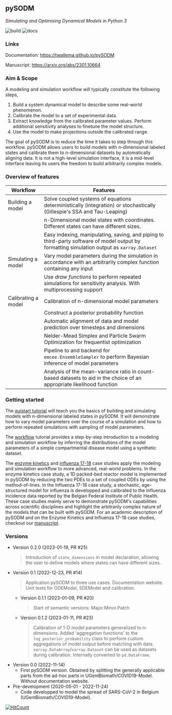 ## pySODM
*Simulating and Optimising Dynamical Models in Python 3*

![build](https://github.com/twallema/pySODM/actions/workflows/tests.yml/badge.svg) ![docs](https://github.com/twallema/pySODM/actions/workflows/deploy.yml/badge.svg)

### Links

Documentation: https://twallema.github.io/pySODM

Manuscript: https://arxiv.org/abs/2301.10664


### Aim & Scope

A modeling and simulation workflow will typically constitute the following steps,
1. Build a system dynamical model to describe some real-world phenomenon.
2. Calibrate the model to a set of experimental data.
3. Extract knowledge from the calibrated parameter values. Perform additional sensitivity analyses to finetune the model structure.
4. Use the model to make projections outside the calibrated range.

The goal of pySODM is to reduce the time it takes to step through this workflow. pySODM allows users to build models with n-dimensional labeled states and calibrate them to n-dimensional datasets by automatically aligning data. It is not a high-level simulation interface, it is a mid-level interface leaving its users the freedom to build arbitrarily complex models. 

### Overview of features

| Workflow                     | Features                                                                                                                        |
|------------------------------|---------------------------------------------------------------------------------------------------------------------------------|
| Building a model     | Solve coupled systems of equations deterministically (integration) or stochastically (Gillespie's SSA and Tau-Leaping)                  |
|                              | n-Dimensional model states with coordinates. Different states can have different sizes.                                         |
|                              | Easy indexing, manipulating, saving, and piping to third-party software of model output by formatting simulation output as `xarray.Dataset` |
| Simulating a model   | Vary model parameters during the simulation in accordance with an arbitrarily complex function containing any input                     |
|                              | Use *draw functions* to perform repeated simulations for sensitivity analysis. With multiprocessing support                     |
| Calibrating a model  | Calibration of n-dimensional model parameters                                                                                           |
|                              | Construct a posterior probability function                                                                                      |
|                              | Automatic alignment of data and model prediction over timesteps and dimensions                                                  |
|                              | Nelder-Mead Simplex and Particle Swarm Optimization for frequentist optimization                                                |
|                              | Pipeline to and backend for `emcee.EnsembleSampler` to perform Bayesian inference of model parameters                           |
|                              | Analysis of the mean-variance ratio in count-based datasets to aid in the choice of an appropriate likelihood function          |

### Getting started

The [quistart tutorial](quickstart.md) will teach you the basics of building and simulating models with n-dimensional labeled states in pySODM. It will demonstrate how to vary model parameters over the course of a simulation and how to perform repeated simulations with sampling of model parameters.

The [workflow](worfklow.md) tutorial provides a step-by-step introduction to a modeling and simulation workflow by inferring the distributions of the model parameters of a simple compartmental disease model using a synthetic dataset. 

The [enzyme kinetics](enzyme_kinetics.md) and [influenza 17-18](influenza_1718.md) case studies apply the modeling and simulation workflow to more advanced, real-world problems. In the enzyme kinetics case study, a 1D packed-bed reactor model is implemented in pySODM by reducing the two PDEs to a set of coupled ODEs by using the method-of-lines. In the Influenza 17-18 case study, a stochastic, age-structured model for influenza is developped and calibrated to the Influenza incidence data reported by the Belgian Federal Institute of Public Health. These case studies mainly serve to demonstrate pySODM's capabilities across scientific disciplines and highlight the arbitrarily complex nature of the models that can be built with pySODM. For an academic description of pySODM and on the Enzyme Kinetics and Influenza 17-18 case studies, checkout our [manuscript](https://arxiv.org/abs/2301.10664).

### Versions

- Version 0.2.0 (2023-01-19, PR #25)
    > Introduction of `state_dimensions` in model declaration, allowing the user to define models where states can have different sizes.
- Version 0.1 (2022-12-23, PR #14)
    > Application pySODM to three use cases. Documentation website. Unit tests for ODEModel, SDEModel and calibration. 
    - Version 0.1.1 (2023-01-09, PR #20)
        > Start of semantic versions: Major.Minor.Patch
    - Version 0.1.2 (2023-01-11, PR #23)
        > Calibration of 1-D model parameters generalized to n-dimensions.
        > Added 'aggregation functions' to the `log_posterior_probability` class to perform custom aggregations of model output before matching with data.
        > `xarray.DataArray`/`xarray.Dataset` can be used as datasets during calibration. Internally converted to `pd.DataFrame`.
- Version 0.0 (2022-11-14)
    - First pySODM version. Obtained by splitting the generally applicable parts from the ad-hoc parts in UGentBiomath/COVID19-Model. Without documentation website. 
- Pre-development (2020-05-01 - 2022-11-24)
    - Code developped to model the spread of SARS-CoV-2 in Belgium (UGentBiomath/COVID19-Model).

[![HitCount](https://hits.dwyl.com/twallema/pySODM.svg)](https://hits.dwyl.com/twallema/pySODM)
